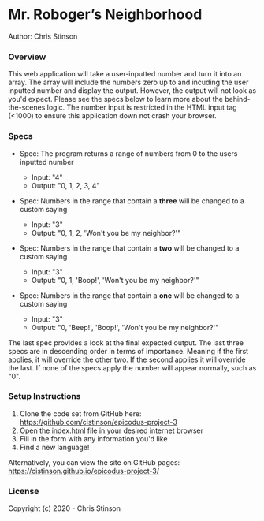 # Mr. Roboger’s Neighborhood

Author: Chris Stinson

### Overview

This web application will take a user-inputted number and turn it into an array. The array will include the numbers zero up to and incuding the user inputted number and display the output. However, the output will not look as you'd expect. Please see the specs below to learn more about the behind-the-scenes logic. The number input is restricted in the HTML input tag (<1000) to ensure this application down not crash your browser. 

### Specs

* Spec: The program returns a range of numbers from 0 to the users inputted number
  * Input: "4"
  * Output: "0, 1, 2, 3, 4"

* Spec: Numbers in the range that contain a **three** will be changed to a custom saying
  * Input: "3"
  * Output: "0, 1, 2, 'Won't you be my neighbor?'"

* Spec: Numbers in the range that contain a **two** will be changed to a custom saying
  * Input: "3"
  * Output: "0, 1, 'Boop!', 'Won't you be my neighbor?'"

* Spec: Numbers in the range that contain a **one** will be changed to a custom saying
  * Input: "3"
  * Output: "0, 'Beep!', 'Boop!', 'Won't you be my neighbor?'"

The last spec provides a look at the final expected output. The last three specs are in descending order in terms of importance. Meaning if the first applies, it will override the other two. If the second applies it will override the last. If none of the specs apply the number will appear normally, such as "0".

### Setup Instructions

1. Clone the code set from GitHub here: https://github.com/cistinson/epicodus-project-3
2. Open the index.html file in your desired internet browser
3. Fill in the form with any information you'd like
4. Find a new language!

Alternatively, you can view the site on GitHub pages: https://cistinson.github.io/epicodus-project-3/

### License

Copyright (c) 2020 - Chris Stinson